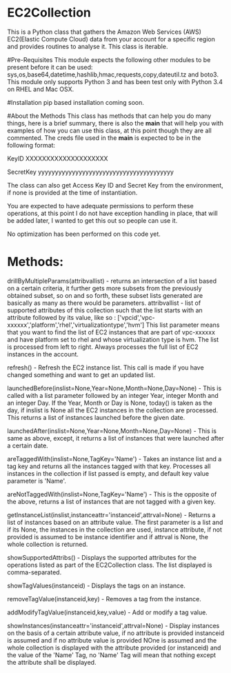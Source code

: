 # EC2Collection
This is a Python class that gathers the Amazon Web Services (AWS) EC2(Elastic Compute Cloud) data from your account for a specific region and provides routines to analyse it. This class is iterable.

#Pre-Requisites
This module expects the following other modules to be present before it can be used:
        sys,os,base64,datetime,hashlib,hmac,requests,copy,dateutil.tz and boto3.
This module only supports Python 3 and has been test only with Python 3.4 on RHEL and 
Mac OSX.

#Installation
pip based installation coming soon.

#About the Methods
This class has methods that can help you do many things, here is a brief summary, there is also the __main__ that will help you with examples of how you can use this class, at this point though they are all commented.
The creds file used in the __main__ is expected to be in the following format:

KeyID   XXXXXXXXXXXXXXXXXXXX

SecretKey       yyyyyyyyyyyyyyyyyyyyyyyyyyyyyyyyyyyyyyyy

The class can also get Access Key ID and Secret Key from the environment, if none is provided at the time of instantiation.

You are expected to have adequate permissions to perform these operations, at this point I do not have exception handling in place, that will be added later, I wanted to get this out so people can use it.

No optimization has been performed on this code yet.

Methods:
========

drillByMultipleParams(attribvallist) - returns an intersection of a list based
                on a certain criteria, it further gets more subsets from the 
                previously obtained subset, so on and so forth, these subset 
                lists generated are basically as many as there would be 
                parameters.
                attribvallist - list of supported attributes of this collection
                such that the list starts with an attribute followed by its value,
                like so : ['vpcid','vpc-xxxxxx','platform','rhel','virtualizationtype','hvm']
                This list parameter means that you want to find the list of
                EC2 instances that are part of vpc-xxxxxx and have platform set to
                rhel and whose virtualization type is hvm. The list is processed
                from left to right. Always processes the full list of EC2 instances
                in the account.

refresh() - Refresh the EC2 instance list. This call is made if you have
                changed something and want to get an updated list.

launchedBefore(inslist=None,Year=None,Month=None,Day=None) - This is called with a
                list parameter followed by an integer Year, integer Month and an
                integer Day. If the Year, Month or Day is None, today() is taken
                as the day, if inslist is None all the EC2 instances in the collection
                are processed. This returns a list of instances launched before
                the given date.

launchedAfter(inslist=None,Year=None,Month=None,Day=None) - This is same as above, 
                except, it returns a list of instances that were launched after a certain 
                date.

areTaggedWith(inslist=None,TagKey='Name') - Takes an instance list and a tag key and returns 
                all the instances tagged with that key. Processes all instances in the 
                collection if list passed is empty, and default key value parameter is
                'Name'.

areNotTaggedWith(inslist=None,TagKey='Name') - This is the opposite of the above, 
                returns a list of instances that are not tagged with a given key.

getInstanceList(inslist,instanceattr='instanceid',attrval=None) - Returns a list of instances 
                based on an attribute value. The first parameter is a list and if its None, the
                instances in the collection are used, instance attribute, if not provided
                is assumed to be instance identifier and if attrval is None, the whole 
                collection is returned.

showSupportedAttribs() - Displays the supported attributes for the operations
                        listed as part of the EC2Collection class. The list
                        displayed is comma-separated.

showTagValues(instanceid) - Displays the tags on an instance.

removeTagValue(instanceid,key) - Removes a tag from the instance.

addModifyTagValue(instanceid,key,value) - Add or modify a tag value.

showInstances(instanceattr='instanceid',attrval=None) - Display instances on the basis of a certain 
                attribute value, if no attribute is provided instanceid is assumed and if no attribute
                value is provided NOne is assumed and the whole collection is displayed with the attribute
                provided (or instanceid) and the value of the 'Name' Tag, no 'Name' Tag will mean that
                nothing except the attribute shall be displayed.
